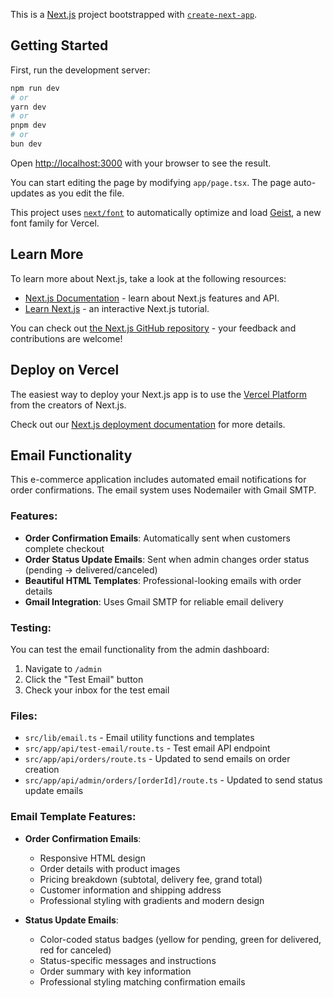 This is a [Next.js](https://nextjs.org) project bootstrapped with [`create-next-app`](https://nextjs.org/docs/app/api-reference/cli/create-next-app).

## Getting Started

First, run the development server:

```bash
npm run dev
# or
yarn dev
# or
pnpm dev
# or
bun dev
```

Open [http://localhost:3000](http://localhost:3000) with your browser to see the result.

You can start editing the page by modifying `app/page.tsx`. The page auto-updates as you edit the file.

This project uses [`next/font`](https://nextjs.org/docs/app/building-your-application/optimizing/fonts) to automatically optimize and load [Geist](https://vercel.com/font), a new font family for Vercel.

## Learn More

To learn more about Next.js, take a look at the following resources:

- [Next.js Documentation](https://nextjs.org/docs) - learn about Next.js features and API.
- [Learn Next.js](https://nextjs.org/learn) - an interactive Next.js tutorial.

You can check out [the Next.js GitHub repository](https://github.com/vercel/next.js) - your feedback and contributions are welcome!

## Deploy on Vercel

The easiest way to deploy your Next.js app is to use the [Vercel Platform](https://vercel.com/new?utm_medium=default-template&filter=next.js&utm_source=create-next-app&utm_campaign=create-next-app-readme) from the creators of Next.js.

Check out our [Next.js deployment documentation](https://nextjs.org/docs/app/building-your-application/deploying) for more details.

## Email Functionality

This e-commerce application includes automated email notifications for order confirmations. The email system uses Nodemailer with Gmail SMTP.

### Features:
- **Order Confirmation Emails**: Automatically sent when customers complete checkout
- **Order Status Update Emails**: Sent when admin changes order status (pending → delivered/canceled)
- **Beautiful HTML Templates**: Professional-looking emails with order details
- **Gmail Integration**: Uses Gmail SMTP for reliable email delivery

### Testing:
You can test the email functionality from the admin dashboard:
1. Navigate to `/admin`
2. Click the "Test Email" button
3. Check your inbox for the test email

### Files:
- `src/lib/email.ts` - Email utility functions and templates
- `src/app/api/test-email/route.ts` - Test email API endpoint
- `src/app/api/orders/route.ts` - Updated to send emails on order creation
- `src/app/api/admin/orders/[orderId]/route.ts` - Updated to send status update emails

### Email Template Features:
- **Order Confirmation Emails**:
  - Responsive HTML design
  - Order details with product images
  - Pricing breakdown (subtotal, delivery fee, grand total)
  - Customer information and shipping address
  - Professional styling with gradients and modern design

- **Status Update Emails**:
  - Color-coded status badges (yellow for pending, green for delivered, red for canceled)
  - Status-specific messages and instructions
  - Order summary with key information
  - Professional styling matching confirmation emails
